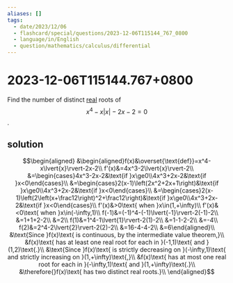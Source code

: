 ```yaml
---
aliases: []
tags:
  - date/2023/12/06
  - flashcard/special/questions/2023-12-06T115144_767_0800
  - language/in/English
  - question/mathematics/calculus/differential
---
```


# 2023-12-06T115144.767+0800

Find the number of distinct [real](real%20number.md) roots of $$x^4-x\lvert{x}\rvert-2x-2=0$$.

## solution

$$\begin{aligned}
&\begin{aligned}f(x)&\overset{\text{def}}=x^4-x\lvert{x}\rvert-2x-2\\
f'(x)&=4x^3-2\lvert{x}\rvert-2\\
&=\begin{cases}4x^3-2x-2&\text{if }x\ge0\\4x^3+2x-2&\text{if }x<0\end{cases}\\
&=\begin{cases}2(x-1)\left(2x^2+2x+1\right)&\text{if }x\ge0\\4x^3+2x-2&\text{if }x<0\end{cases}\\
&=\begin{cases}2(x-1)\left(2\left(x+\frac12\right)^2+\frac12\right)&\text{if }x\ge0\\4x^3+2x-2&\text{if }x<0\end{cases}\\
f'(x)&>0\text{ when }x\in(1,+\infty)\\
f'(x)&<0\text{ when }x\in(-\infty,1)\\
f(-1)&=(-1)^4-(-1)\lvert{-1}\rvert-2(-1)-2\\
&=1+1+2-2\\
&=2\\
f(1)&=1^4-1\lvert{1}\rvert-2(1)-2\\
&=1-1-2-2\\
&=-4\\
f(2)&=2^4-2\lvert{2}\rvert-2(2)-2\\
&=16-4-4-2\\
&=6\end{aligned}\\
&\text{Since }f(x)\text{ is continuous, by the intermediate value theorem,}\\
&f(x)\text{ has at least one real root for each in }(-1,1)\text{ and }(1,2)\text{.}\\
&\text{Since }f(x)\text{ is strictly decreasing on }(-\infty,1)\text{ and strictly increasing on }(1,+\infty)\text{,}\\
&f(x)\text{ has at most one real root for each in }(-\infty,1)\text{ and }(1,+\infty)\text{.}\\
&\therefore{}f(x)\text{ has two distinct real roots.}\\
\end{aligned}$$
